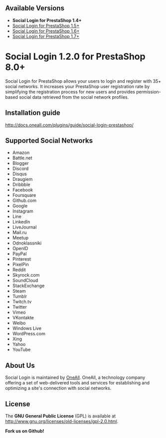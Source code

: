 ## Available Versions
* **Social Login for PrestaShop 1.4+**
* [Social Login for PrestaShop 1.5+](https://github.com/oneall/social-login-prestashop/tree/prestashop/1.5+)
* [Social Login for PrestaShop 1.6+](https://github.com/oneall/social-login-prestashop/tree/prestashop/1.6+)
* [Social Login for PrestaShop 1.7+](https://github.com/oneall/social-login-prestashop/tree/prestashop/1.7+)


# Social Login 1.2.0 for PrestaShop 8.0+
Social Login for PrestaShop allows your users to login and register with 35+ social networks. 
It increases your PrestaShop user registration rate by simplifying the registration process for 
new users and provides permission-based social data retrieved from the social network profiles.


## Installation guide
http://docs.oneall.com/plugins/guide/social-login-prestashop/

## Supported Social Networks
* Amazon
* Battle.net
* Blogger
* Discord
* Disqus
* Draugiem
* Dribbble
* Facebook
* Foursquare
* Github.com
* Google
* Instagram
* Line
* LinkedIn
* LiveJournal
* Mail.ru
* Meetup
* Odnoklassniki
* OpenID
* PayPal
* Pinterest
* PixelPin
* Reddit
* Skyrock.com
* SoundCloud
* StackExchange
* Steam
* Tumblr
* Twitch.tv
* Twitter
* Vimeo
* VKontakte
* Weibo
* Windows Live
* WordPress.com
* Xing
* Yahoo
* YouTube

## About Us
Social Login is maintained by [OneAll](http://www.oneall.com/). OneAll, a technology company offering a set of 
web-delivered tools and services for establishing and optimizing a site's connection with social networks.

## License
The **GNU General Public License** (GPL) is available at http://www.gnu.org/licenses/old-licenses/gpl-2.0.html.


**Fork us on Github!**
